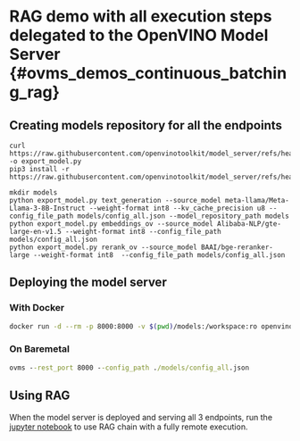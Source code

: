 # RAG demo with all execution steps delegated to the OpenVINO Model Server {#ovms_demos_continuous_batching_rag}


## Creating models repository for all the endpoints

```console
curl https://raw.githubusercontent.com/openvinotoolkit/model_server/refs/heads/main/demos/common/export_models/export_model.py -o export_model.py
pip3 install -r https://raw.githubusercontent.com/openvinotoolkit/model_server/refs/heads/main/demos/common/export_models/requirements.txt

mkdir models
python export_model.py text_generation --source_model meta-llama/Meta-Llama-3-8B-Instruct --weight-format int8 --kv_cache_precision u8 --config_file_path models/config_all.json --model_repository_path models 
python export_model.py embeddings_ov --source_model Alibaba-NLP/gte-large-en-v1.5 --weight-format int8 --config_file_path models/config_all.json
python export_model.py rerank_ov --source_model BAAI/bge-reranker-large --weight-format int8  --config_file_path models/config_all.json
```

## Deploying the model server


### With Docker
```bash
docker run -d --rm -p 8000:8000 -v $(pwd)/models:/workspace:ro openvino/model_server:latest --rest_port 8000 --config_path /workspace/config_all.json
```

### On Baremetal
```bat
ovms --rest_port 8000 --config_path ./models/config_all.json
```

## Using RAG

When the model server is deployed and serving all 3 endpoints, run the [jupyter notebook](https://github.com/openvinotoolkit/model_server/blob/main/demos/continuous_batching/rag/rag_demo.ipynb) to use RAG chain with a fully remote execution.